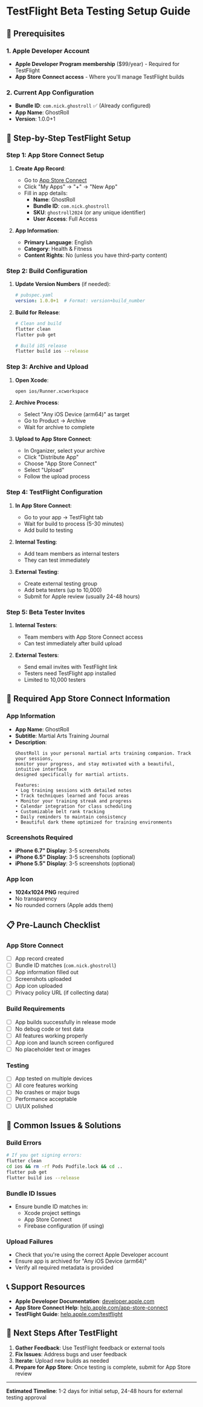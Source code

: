 # TestFlight Beta Testing Setup Guide

## 🚀 **Prerequisites**

### **1. Apple Developer Account**
- **Apple Developer Program membership** ($99/year) - Required for TestFlight
- **App Store Connect access** - Where you'll manage TestFlight builds

### **2. Current App Configuration**
- **Bundle ID**: `com.nick.ghostroll` ✅ (Already configured)
- **App Name**: GhostRoll
- **Version**: 1.0.0+1

## 📱 **Step-by-Step TestFlight Setup**

### **Step 1: App Store Connect Setup**

1. **Create App Record**:
   - Go to [App Store Connect](https://appstoreconnect.apple.com)
   - Click "My Apps" → "+" → "New App"
   - Fill in app details:
     - **Name**: GhostRoll
     - **Bundle ID**: `com.nick.ghostroll`
     - **SKU**: `ghostroll2024` (or any unique identifier)
     - **User Access**: Full Access

2. **App Information**:
   - **Primary Language**: English
   - **Category**: Health & Fitness
   - **Content Rights**: No (unless you have third-party content)

### **Step 2: Build Configuration**

1. **Update Version Numbers** (if needed):
   ```yaml
   # pubspec.yaml
   version: 1.0.0+1  # Format: version+build_number
   ```

2. **Build for Release**:
   ```bash
   # Clean and build
   flutter clean
   flutter pub get
   
   # Build iOS release
   flutter build ios --release
   ```

### **Step 3: Archive and Upload**

1. **Open Xcode**:
   ```bash
   open ios/Runner.xcworkspace
   ```

2. **Archive Process**:
   - Select "Any iOS Device (arm64)" as target
   - Go to Product → Archive
   - Wait for archive to complete

3. **Upload to App Store Connect**:
   - In Organizer, select your archive
   - Click "Distribute App"
   - Choose "App Store Connect"
   - Select "Upload"
   - Follow the upload process

### **Step 4: TestFlight Configuration**

1. **In App Store Connect**:
   - Go to your app → TestFlight tab
   - Wait for build to process (5-30 minutes)
   - Add build to testing

2. **Internal Testing**:
   - Add team members as internal testers
   - They can test immediately

3. **External Testing**:
   - Create external testing group
   - Add beta testers (up to 10,000)
   - Submit for Apple review (usually 24-48 hours)

### **Step 5: Beta Tester Invites**

1. **Internal Testers**:
   - Team members with App Store Connect access
   - Can test immediately after build upload

2. **External Testers**:
   - Send email invites with TestFlight link
   - Testers need TestFlight app installed
   - Limited to 10,000 testers

## 🔧 **Required App Store Connect Information**

### **App Information**
- **App Name**: GhostRoll
- **Subtitle**: Martial Arts Training Journal
- **Description**: 
  ```
  GhostRoll is your personal martial arts training companion. Track your sessions, 
  monitor your progress, and stay motivated with a beautiful, intuitive interface 
  designed specifically for martial artists.
  
  Features:
  • Log training sessions with detailed notes
  • Track techniques learned and focus areas
  • Monitor your training streak and progress
  • Calendar integration for class scheduling
  • Customizable belt rank tracking
  • Daily reminders to maintain consistency
  • Beautiful dark theme optimized for training environments
  ```

### **Screenshots Required**
- **iPhone 6.7" Display**: 3-5 screenshots
- **iPhone 6.5" Display**: 3-5 screenshots (optional)
- **iPhone 5.5" Display**: 3-5 screenshots (optional)

### **App Icon**
- **1024x1024 PNG** required
- No transparency
- No rounded corners (Apple adds them)

## 📋 **Pre-Launch Checklist**

### **App Store Connect**
- [ ] App record created
- [ ] Bundle ID matches (`com.nick.ghostroll`)
- [ ] App information filled out
- [ ] Screenshots uploaded
- [ ] App icon uploaded
- [ ] Privacy policy URL (if collecting data)

### **Build Requirements**
- [ ] App builds successfully in release mode
- [ ] No debug code or test data
- [ ] All features working properly
- [ ] App icon and launch screen configured
- [ ] No placeholder text or images

### **Testing**
- [ ] App tested on multiple devices
- [ ] All core features working
- [ ] No crashes or major bugs
- [ ] Performance acceptable
- [ ] UI/UX polished

## 🚨 **Common Issues & Solutions**

### **Build Errors**
```bash
# If you get signing errors:
flutter clean
cd ios && rm -rf Pods Podfile.lock && cd ..
flutter pub get
flutter build ios --release
```

### **Bundle ID Issues**
- Ensure bundle ID matches in:
  - Xcode project settings
  - App Store Connect
  - Firebase configuration (if using)

### **Upload Failures**
- Check that you're using the correct Apple Developer account
- Ensure app is archived for "Any iOS Device (arm64)"
- Verify all required metadata is provided

## 📞 **Support Resources**

- **Apple Developer Documentation**: [developer.apple.com](https://developer.apple.com)
- **App Store Connect Help**: [help.apple.com/app-store-connect](https://help.apple.com/app-store-connect)
- **TestFlight Guide**: [help.apple.com/testflight](https://help.apple.com/testflight)

## 🎯 **Next Steps After TestFlight**

1. **Gather Feedback**: Use TestFlight feedback or external tools
2. **Fix Issues**: Address bugs and user feedback
3. **Iterate**: Upload new builds as needed
4. **Prepare for App Store**: Once testing is complete, submit for App Store review

---

**Estimated Timeline**: 1-2 days for initial setup, 24-48 hours for external testing approval 